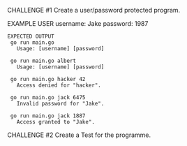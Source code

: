 CHALLENGE #1
 Create a user/password protected program.

EXAMPLE USER
 username: Jake
 password: 1987

``` 
EXPECTED OUTPUT
 go run main.go
   Usage: [username] [password]

 go run main.go albert
   Usage: [username] [password]

 go run main.go hacker 42
   Access denied for "hacker".

 go run main.go jack 6475
   Invalid password for "Jake".

 go run main.go jack 1887
   Access granted to "Jake".

```
CHALLENGE #2
 Create a Test for the programme.